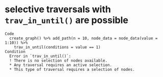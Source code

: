 # selective traversals with `trav_in_until()` are possible

    Code
      create_graph() %>% add_path(n = 10, node_data = node_data(value = 1:10)) %>%
        trav_in_until(conditions = value == 1)
    Condition
      Error in `trav_in_until()`:
      ! There is no selection of nodes available.
      * Any traversal requires an active selection.
      * This type of traversal requires a selection of nodes.

